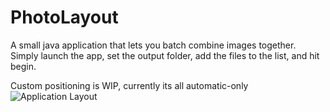 # PhotoLayout
A small java application that lets you batch combine images together.
Simply launch the app, set the output folder, add the files to the list, and hit begin.

Custom positioning is WIP, currently its all automatic-only
![Application Layout](https://github.com/TeamDman/PhotoLayout/blob/master/image.jpg)